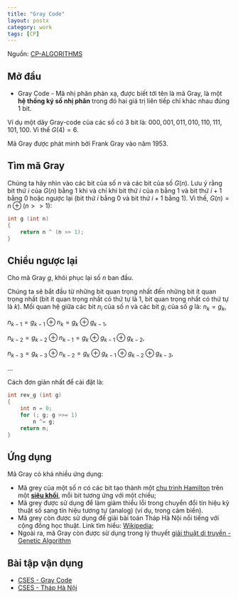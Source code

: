 ```yaml
---
title: "Gray Code"
layout: postx
category: work
tags: [CP]
---
```


Nguồn: [CP-ALGORITHMS](https://cp-algorithms.com/algebra/gray-code.html)

## Mở đầu
- Gray Code - Mã nhị phân phản xạ, được biết tới tên là mã Gray, là một **hệ thống ký số nhị phân** trong đó hai giá trị liên tiếp chỉ khác nhau đúng 1 bit.

Ví dụ một dãy Gray-code của các số có 3 bit là: $000, 001, 011, 010, 110, 111, 101, 100$. Vì thế $G(4)=6$.

Mã Gray được phát minh bởi Frank Gray vào năm 1953.

## Tìm mã Gray
Chúng ta hãy nhìn vào các bit của số $n$ và các bit của số $G(n)$. Lưu ý rằng bit thứ $i$ của $G(n)$ bằng $1$ khi và chỉ khi bit thứ $i$ của $n$ bằng $1$ và bit thứ $i+1$ bằng $0$ hoặc ngược lại (bit thứ $i$ bằng $0$ và bit thứ $i+1$ bằng $1$). Vì thế, $G(n)=n\oplus (n>>1)$:
```cpp
int g (int n)
{
    return n ^ (n >> 1);
}
```
## Chiều ngược lại
Cho mã Gray $g$, khôi phục lại số $n$ ban đầu.

Chúng ta sẽ bắt đầu từ những bit quan trọng nhất đến những bit ít quan trọng nhất (bit ít quan trọng nhất có thứ tự là $1$, bit quan trọng nhất có thứ tự là $k$). Mối quan hệ giữa các bit $n_i$ của số $n$ và các bit $g_i$ của số $g$ là:
$n_k = g_k,$

$n_{k-1} = g_{k-1} \oplus n_k = g_k \oplus g_{k-1},$

$n_{k-2} = g_{k-2} \oplus n_{k-1} = g_k \oplus g_{k-1} \oplus g_{k-2},$
 
$n_{k-3} = g_{k-3} \oplus n_{k-2} = g_k \oplus g_{k-1} \oplus g_{k-2} \oplus g_{k-3},$
  
$\ldots$

Cách đơn giản nhất để cài đặt là:
```cpp
int rev_g (int g)
{
    int n = 0;
    for (; g; g >>= 1)
        n ^= g;
    return n;
}
```
## Ứng dụng
Mã Gray có khá nhiều ứng dụng:
- Mã grey của một số $n$ có các bit tạo thành một [chu trình Hamilton](https://www.geeksforgeeks.org/hamiltonian-cycle/) trên một [**siêu khối**](https://en.wikipedia.org/wiki/Hypercube), mỗi bit tương ứng với một chiều;
- Mã grey được sử dụng để làm giảm thiểu lỗi trong chuyển đổi tín hiệu kỹ thuật số sang tín hiệu tương tự (analog) (ví dụ, trong cảm biến).
- Mã grey còn được sử dụng để giải bài toán Tháp Hà Nội nổi tiếng với cộng đồng học thuật. Link tìm hiểu: [Wikipedia](https://en.wikipedia.org/wiki/Tower_of_Hanoi#:~:text=Gray%2Dcode%20solution,-The%20binary%20numeral&text=If%20one%20counts%20in%20Gray,significant%20bit%20is%20the%20largest.);
- Ngoài ra, mã Gray còn được sử dụng trong lý thuyết [giải thuật di truyền - Genetic Algorithm](https://vi.wikipedia.org/wiki/Gi%E1%BA%A3i_thu%E1%BA%ADt_di_truy%E1%BB%81n#:~:text=Gi%E1%BA%A3i%20thu%E1%BA%ADt%20di%20truy%E1%BB%81n%20l%C3%A0,nhi%C3%AAn%2C%20v%C3%A0%20trao%20%C4%91%E1%BB%95i%20ch%C3%A9o.)

## Bài tập vận dụng
- [CSES - Gray Code](https://cses.fi/problemset/task/2205)
- [CSES - Tháp Hà Nội](https://cses.fi/problemset/task/2165)
